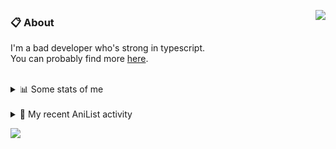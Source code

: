 <a href="https://discord.com/users/338718840873811979"><img align="right" src="https://lanyard-profile-readme.vercel.app/api/338718840873811979" /></a>

### 📋 About

I'm a bad developer who's strong in typescript. \
You can probably find more [here](https://pxseu.com/about).
<!--
### 🦊Fox

![](https://pxseu.loves.moe/2ELJv3at3.gif)

### 📱 Contact

[🌐 website](https://www.pxseu.com) \
[📧 email](mailto:contact.pxseu@gmail.com)
-->

<br />

<details>
  <summary>📊 Some stats of me</summary>
  
![My github stats!](https://github-readme-stats.vercel.app/api?username=pxseu&show_icons=true&theme=radical&custom_title=My%20Github%20Stats:&line_height=33&include_all_commits=true) 
![My top langauges](https://github-readme-stats.vercel.app/api/top-langs?username=pxseu&show_icons=true&theme=radical&custom_title=My%20most%20used%20languages:&layout=compact&card_width=445) 
</details>

<br />

<details>
  <summary>🌸 My recent AniList activity</summary>
  
<!-- ANILIST_ACTIVITY:start -->

-   📖 Plans to read [Menhera Shoujo Kurumi-chan.](https://anilist.co/manga/118584) (06:55, 24 July 2021)
-   📺 Watched episode 92 - 94 of [Naruto: Shippuden](https://anilist.co/anime/1735) (16:27, 22 July 2021)
-   📺 Watched episode 2 of [Mother of the Goddess’ Dormitory](https://anilist.co/anime/117989) (15:20, 22 July 2021)
-   📺 Watched episode 3 of [Miss Kobayashi's Dragon Maid S](https://anilist.co/anime/107717) (15:01, 22 July 2021)
-   📺 Watched episode 89 - 91 of [Naruto: Shippuden](https://anilist.co/anime/1735) (21:40, 21 July 2021)

<!-- ANILIST_ACTIVITY:end -->
</details>



![](https://komarev.com/ghpvc/?username=pxseu&color=ff69b4)


